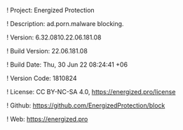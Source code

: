 ! Project: Energized Protection

! Description: ad.porn.malware blocking.

! Version: 6.32.0810.22.06.181.08

! Build Version: 22.06.181.08

! Build Date: Thu, 30 Jun 22 08:24:41 +06

! Version Code: 1810824

! License: CC BY-NC-SA 4.0, https://energized.pro/license

! Github: https://github.com/EnergizedProtection/block

! Web: https://energized.pro
